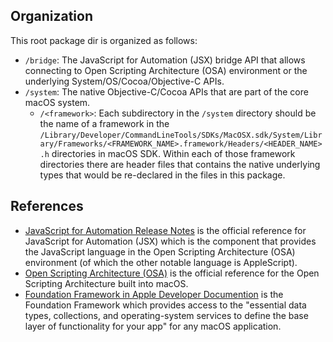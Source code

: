 ## Organization

This root package dir is organized as follows:

- `/bridge`: The JavaScript for Automation (JSX) bridge API that allows connecting to Open Scripting Architecture (OSA) environment or the underlying System/OS/Cocoa/Objective-C APIs.
- `/system`: The native Objective-C/Cocoa APIs that are part of the core macOS system.
  - `/<framework>`: Each subdirectory in the `/system` directory should be the name of a framework in the `/Library/Developer/CommandLineTools/SDKs/MacOSX.sdk/System/Library/Frameworks/<FRAMEWORK_NAME>.framework/Headers/<HEADER_NAME>.h` directories in macOS SDK. Within each of those framework directories there are header files that contains the native underlying types that would be re-declared in the files in this package.

## References

- [JavaScript for Automation Release Notes](https://developer.apple.com/library/archive/releasenotes/InterapplicationCommunication/RN-JavaScriptForAutomation/Articles/Introduction.html#//apple_ref/doc/uid/TP40014508-CH111-SW1) is the official reference for JavaScript for Automation (JSX) which is the component that provides the JavaScript language in the Open Scripting Architecture (OSA) environment (of which the other notable language is AppleScript).
- [Open Scripting Architecture (OSA)](https://developer.apple.com/library/archive/documentation/AppleScript/Conceptual/AppleScriptX/Concepts/osa.html#//apple_ref/doc/uid/TP40001571) is the official reference for the Open Scripting Architecture built into macOS.
- [Foundation Framework in Apple Developer Documention](https://developer.apple.com/documentation/foundation?language=objc) is the Foundation Framework which provides access to the "essential data types, collections, and operating-system services to define the base layer of functionality for your app" for any macOS application.

